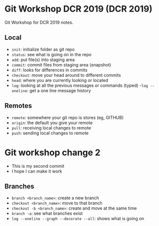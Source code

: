 # Git Workshop DCR 2019 (DCR 2019)

Git Workshop for DCR 2019 notes.

## Local

- `init`: initialize folder as git repo
- `status`: see what is going on in the repo
- `add`: put file(s) into staging area
- `commit`: commit files from staging area (snapshot)
- `diff`: looks for differences in commits
- `checkout`: move your head around to different commits
- `head`: where you are currently looking or located
- `log`: looking at all the previous messages or commands (typed)
	-`log --oneline`: get a one line message history
	
## Remotes

- `remote`: somewhere your git repo is stores (eg, GITHUB)
 - `origin`: the default you give your remote
- `pull`: receiving local changes to remote
- `push`: sending local changes to remote

# Git workshop change 2

- This is my second commit
- I hope I can make it work

## Branches

- `branch <branch_name>`: create a new branch
- `checkout <branch_name>`: move to that branch
- `checkout -b <branch_name>`: create and move at the same time
- `branch -a`: see what branches exist
- `log --oneline --graph --decorate --all`: shows what is going on
